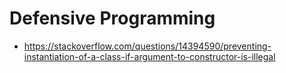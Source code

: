# Defensive Programming

- https://stackoverflow.com/questions/14394590/preventing-instantiation-of-a-class-if-argument-to-constructor-is-illegal
